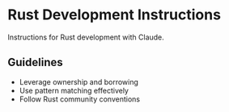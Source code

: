 # Rust Development Instructions

Instructions for Rust development with Claude.

## Guidelines
- Leverage ownership and borrowing
- Use pattern matching effectively
- Follow Rust community conventions
